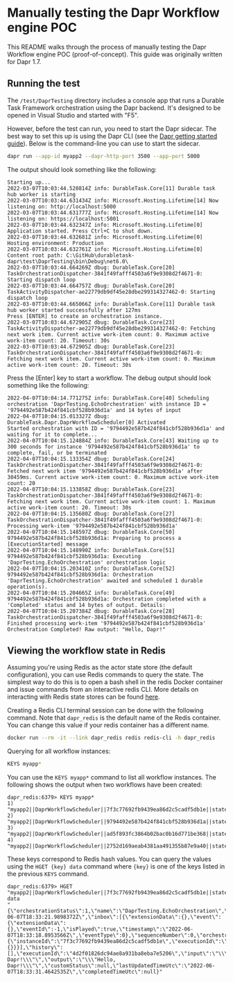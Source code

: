 ﻿# Manually testing the Dapr Workflow engine POC

This README walks through the process of manually testing the Dapr Workflow engine POC (proof-of-concept). This guide was originally written for Dapr 1.7.

## Running the test

The `/test/DaprTesting` directory includes a console app that runs a Durable Task Framework orchestration using the Dapr backend. It's designed to be opened in Visual Studio and started with "F5".

However, before the test can run, you need to start the Dapr sidecar. The best way to set this up is using the Dapr CLI (see the [Dapr getting started guide](https://docs.dapr.io/getting-started/)). Below is the command-line you can use to start the sidecar.

```bash
dapr run --app-id myapp2 --dapr-http-port 3500 --app-port 5000
```

The output should look something like the following:

```
Starting up...
2022-03-07T10:03:44.520814Z info: DurableTask.Core[11] Durable task hub worker is starting
2022-03-07T10:03:44.631434Z info: Microsoft.Hosting.Lifetime[14] Now listening on: http://localhost:5000
2022-03-07T10:03:44.631777Z info: Microsoft.Hosting.Lifetime[14] Now listening on: https://localhost:5001
2022-03-07T10:03:44.632347Z info: Microsoft.Hosting.Lifetime[0] Application started. Press Ctrl+C to shut down.
2022-03-07T10:03:44.632681Z info: Microsoft.Hosting.Lifetime[0] Hosting environment: Production
2022-03-07T10:03:44.632761Z info: Microsoft.Hosting.Lifetime[0] Content root path: C:\GitHub\durabletask-dapr\test\DaprTesting\bin\Debug\net6.0\
2022-03-07T10:03:44.664269Z dbug: DurableTask.Core[20] TaskOrchestrationDispatcher-3841f49fafff4503a6f9e9308d2f4671-0: Starting dispatch loop
2022-03-07T10:03:44.664757Z dbug: DurableTask.Core[20] TaskActivityDispatcher-ae22779db9df45e28dbe299314327462-0: Starting dispatch loop
2022-03-07T10:03:44.665066Z info: DurableTask.Core[11] Durable task hub worker started successfully after 127ms
Press [ENTER] to create an orchestration instance.
2022-03-07T10:03:44.672905Z dbug: DurableTask.Core[23] TaskActivityDispatcher-ae22779db9df45e28dbe299314327462-0: Fetching next work item. Current active work-item count: 0. Maximum active work-item count: 20. Timeout: 30s
2022-03-07T10:03:44.672905Z dbug: DurableTask.Core[23] TaskOrchestrationDispatcher-3841f49fafff4503a6f9e9308d2f4671-0: Fetching next work item. Current active work-item count: 0. Maximum active work-item count: 20. Timeout: 30s
```

Press the [Enter] key to start a workflow. The debug output should look something like the following:

```
2022-04-07T10:04:14.771275Z info: DurableTask.Core[40] Scheduling orchestration 'DaprTesting.EchoOrchestration' with instance ID = '9794492e587b424f841cbf528b936d1a' and 14 bytes of input
2022-04-07T10:04:15.013327Z dbug: DurableTask.Dapr.DaprWorkflowScheduler[0] Activated
Started orchestration with ID = '9794492e587b424f841cbf528b936d1a' and waiting for it to complete...
2022-04-07T10:04:15.124884Z info: DurableTask.Core[43] Waiting up to 300 seconds for instance '9794492e587b424f841cbf528b936d1a' to complete, fail, or be terminated
2022-04-07T10:04:15.133354Z dbug: DurableTask.Core[24] TaskOrchestrationDispatcher-3841f49fafff4503a6f9e9308d2f4671-0: Fetched next work item '9794492e587b424f841cbf528b936d1a' after 30459ms. Current active work-item count: 0. Maximum active work-item count: 20
2022-04-07T10:04:15.133858Z dbug: DurableTask.Core[23] TaskOrchestrationDispatcher-3841f49fafff4503a6f9e9308d2f4671-0: Fetching next work item. Current active work-item count: 1. Maximum active work-item count: 20. Timeout: 30s
2022-04-07T10:04:15.135680Z dbug: DurableTask.Core[27] TaskOrchestrationDispatcher-3841f49fafff4503a6f9e9308d2f4671-0: Processing work-item '9794492e587b424f841cbf528b936d1a'
2022-04-07T10:04:15.148597Z dbug: DurableTask.Core[50] 9794492e587b424f841cbf528b936d1a: Preparing to process a [ExecutionStarted] message
2022-04-07T10:04:15.148990Z info: DurableTask.Core[51] 9794492e587b424f841cbf528b936d1a: Executing 'DaprTesting.EchoOrchestration' orchestration logic
2022-04-07T10:04:15.203410Z info: DurableTask.Core[52] 9794492e587b424f841cbf528b936d1a: Orchestration 'DaprTesting.EchoOrchestration' awaited and scheduled 1 durable operation(s).
2022-04-07T10:04:15.204665Z info: DurableTask.Core[49] 9794492e587b424f841cbf528b936d1a: Orchestration completed with a 'Completed' status and 14 bytes of output. Details:
2022-04-07T10:04:15.207384Z dbug: DurableTask.Core[28] TaskOrchestrationDispatcher-3841f49fafff4503a6f9e9308d2f4671-0: Finished processing work-item '9794492e587b424f841cbf528b936d1a'
Orchestration Completed! Raw output: "Hello, Dapr!"
```

## Viewing the workflow state in Redis

Assuming you're using Redis as the actor state store (the default configuration), you can use Redis commands to query the state. The simplest way to do this is to open a bash shell in the redis Docker container and issue commands from an interactive redis CLI. More details on interacting with Redis state stores can be found [here](https://docs.dapr.io/developing-applications/building-blocks/state-management/query-state-store/query-redis-store/).

Creating a Redis CLI terminal session can be done with the following command. Note that `dapr_redis` is the default name of the Redis container. You can change this value if your redis container has a different name.

```bash
docker run --rm -it --link dapr_redis redis redis-cli -h dapr_redis
```

Querying for all workflow instances:

```bash
KEYS myapp*
```

You can use the `KEYS myapp*` command to list all workflow instances. The following shows the output when two workflows have been created:

```
dapr_redis:6379> KEYS myapp*
1) "myapp2||DaprWorkflowScheduler||7f3c77692fb9439ea86d2c5cadf5db1e||state"
2) "myapp2||DaprWorkflowScheduler||9794492e587b424f841cbf528b936d1a||state"
3) "myapp2||DaprWorkflowScheduler||ad5f893fc3864b02bac0b16d771be368||state"
4) "myapp2||DaprWorkflowScheduler||2752d169aeab4381aa491355b87e9a40||state"
```

These keys correspond to Redis hash values. You can query the values using the `HGET {key} data` command where `{key}` is one of the keys listed in the previous `KEYS` command.

```
dapr_redis:6379> HGET "myapp2||DaprWorkflowScheduler||7f3c77692fb9439ea86d2c5cadf5db1e||state" data
"{\"orchestrationStatus\":1,\"name\":\"DaprTesting.EchoOrchestration\",\"instanceId\":\"7f3c77692fb9439ea86d2c5cadf5db1e\",\"createdTimeUtc\":\"2022-06-07T18:33:21.9898372Z\",\"inbox\":[{\"extensionData\":{},\"event\":{\"extensionData\":{},\"eventId\":-1,\"isPlayed\":true,\"timestamp\":\"2022-06-07T18:33:18.8953566Z\",\"eventType\":0},\"sequenceNumber\":0,\"orchestrationInstance\":{\"instanceId\":\"7f3c77692fb9439ea86d2c5cadf5db1e\",\"executionId\":\"4d2f01826dc94ae8a931ba8eba7e5206\",\"extensionData\":{}}}],\"history\":[],\"executionId\":\"4d2f01826dc94ae8a931ba8eba7e5206\",\"input\":\"\\\"Hello, Dapr!\\\"\",\"output\":\"\\\"Hello, Dapr!\\\"\",\"customStatus\":null,\"lastUpdatedTimeUtc\":\"2022-06-07T18:33:31.4642535Z\",\"completedTimeUtc\":null}"
```